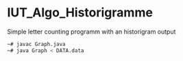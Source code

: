 # IUT_Algo_Historigramme
Simple letter counting programm with an historigram output

```bash
~# javac Graph.java
~# java Graph < DATA.data
```